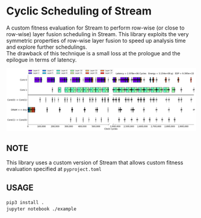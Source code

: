 # Cyclic Scheduling of Stream

A custom fitness evaluation for Stream to perform row-wise (or close to row-wise) layer fusion scheduling in Stream.
This library exploits the very symmetric properties of row-wise layer fusion to speed up analysis time and explore further schedulings.  
The drawback of this technique is a small loss at the prologue and the epilogue in terms of latency.

![scheduling](img.png)

## NOTE
This library uses a custom version of Stream that allows custom fitness evaluation specified at `pyproject.toml`

## USAGE
```bash
pip3 install .
jupyter notebook ./example
```
